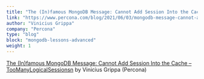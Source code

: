 ```yaml
---
title: "The (In)famous MongoDB Message: Cannot Add Session Into the Cache – TooManyLogicalSessions"
link: "https://www.percona.com/blog/2021/06/03/mongodb-message-cannot-add-session-into-the-cache-toomanylogicalsessions/"
author: "Vinicius Grippa"
company: "Percona"
type: "blog"
block: "mongodb-lessons-advanced"
weight: 1
---
```


[The (In)famous MongoDB Message: Cannot Add Session Into the Cache – TooManyLogicalSessionsn](https://www.percona.com/blog/2021/06/03/mongodb-message-cannot-add-session-into-the-cache-toomanylogicalsessions/) by Vinicius Grippa (Percona)
